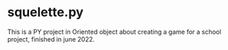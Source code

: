 # squelette.py
This is a PY project in Oriented object about creating a game for a school project, finished in june 2022.
